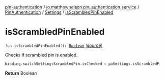 [pin-authentication](../../../index.md) / [io.matthewnelson.pin_authentication.service](../../index.md) / [PinAuthentication](../index.md) / [Settings](index.md) / [isScrambledPinEnabled](./is-scrambled-pin-enabled.md)

# isScrambledPinEnabled

`fun isScrambledPinEnabled(): `[`Boolean`](https://kotlinlang.org/api/latest/jvm/stdlib/kotlin/-boolean/index.html) [(source)](https://github.com/05nelsonm/pin-authentication/blob/master/pin-authentication/src/main/java/io/matthewnelson/pin_authentication/service/PinAuthentication.kt#L952)

Checks if scrambled pin is enabled.

``` kotlin
binding.switchSettingsScrambledPin.isChecked = paSettings.isScrambledPinEnabled()
```

**Return**
Boolean

